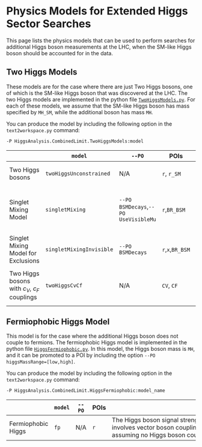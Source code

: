 # Physics Models for Extended Higgs Sector Searches

This page lists the physics models that can be used to perform searches for additional Higgs boson measurements at the LHC, when the SM-like Higgs boson should be accounted for in the data.

## Two Higgs Models

These models are for the case where there are just Two Higgs bosons, one of which is the SM-like Higgs boson that was discovered at the LHC. The two Higgs models are implemented in the python file [`TwoHiggsModels.py`](https://github.com/cms-analysis/HiggsAnalysis-CombinedLimit/blob/main/python/TwoHiggsModels.py). For each of these models, we assume that the SM-like Higgs boson has mass specified by `MH_SM`, while the additional boson has mass `MH`.

You can produce the model by including the  following option in the `text2workspace.py` command:

```sh
-P HiggsAnalysis.CombinedLimit.TwoHiggsModels:model
```

| |`model`|`--PO`|POIs|<div style="width:590px">Description</div>|
| --- | ------------ | -------------------- | ---------------------- | --------------------------------------------------------------------------------------------------------- |
| Two Higgs bosons  | `twoHiggsUnconstrained`    |   N/A       | `r`, `r_SM`                   | The SM-like Higgs boson signal strength will be `r_SM` and its mass will be assumed to be `MH_SM` (default value 125.8), while the additional Higgs boson signal strength will be scaled by `r` and assumed to have mass `MH`. |
| Singlet Mixing Model | `singletMixing` |  `--PO BSMDecays`,`--PO UseVisibleMu` | `r`,`BR_BSM` | Without any options, the SM like Higgs boson will have signal strength `r`, while the additional Higgs boson is scaled by `1-r` and `BR_BSM` will not be a POI. If the option `BSMDecays` is included, the additional boson's signal strength will be `r(1-BR_BSM)` and the SM like Higgs boson will have signal strength of `1-r`. If the option `UseVisibleMu` is included too, then instead, the additional Higgs boson will get a signal strength `r` while the SM one will have `1-r(1-BR_BSM)`. |
| Singlet Mixing Model for Exclusions | `singletMixingInvisible` |  `--PO BSMDecays` | `r`,`x`,`BR_BSM` | The SM like Higgs boson will be scaled by `r*x` while the additional boson is scaled by `r*(1-x)`. If the option `BSMDecays` is included, then `BR_BSM` is also a POI and the additional Higgs boson signal strength is scaled accounting for this BSM branching fraction `r*(1-x)*(1-BR_BSM)`.|
| Two Higgs bosons with $c_{V}$, $c_{F}$ couplings | `twoHiggsCvCf` | N/A | `CV`, `CF` | Both Higgs bosons signal strengths scale accoring to the coupling to vector bosons `CV` and fermions `CF` where the scaling is determined for each contributing production/decay vertex. In this case, the additioal boson is assumed to follow the same coupling structure (i.e the SM like Higgs boson couplings). |

## Fermiophobic Higgs Model

This model is for the case where the additional Higgs boson does not couple to fermions. The fermiophobic Higgs model is implemented in the python file [`HiggsFermiophobic.py`](https://github.com/cms-analysis/HiggsAnalysis-CombinedLimit/blob/main/python/HiggsFermiophobic.py). In this model, the Higgs boson mass is `MH`, and it can be promoted to a POI by including the option `--PO higgsMassRange=[low,high]`.

You can produce the model by including the  following option in the `text2workspace.py` command:

```sh
-P HiggsAnalysis.CombinedLimit.HiggsFermiophobic:model_name
```

| |`model`|`--PO`|POIs|<div style="width:590px">Description</div>|
| --- | ------------ | -------------------- | ---------------------- | --------------------------------------------------------------------------------------------------------- |
| Fermiophobic Higgs  | `fp`    |   N/A       | `r`                   | The Higgs boson signal strength will be `r` for any production/decay that involves vector boson couplints only. The branching ratios are recalculated assuming no Higgs boson couplings to fermions.|
